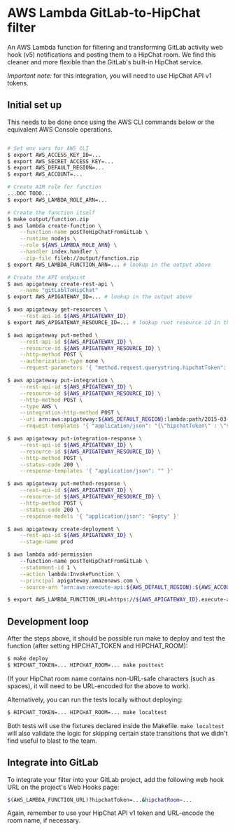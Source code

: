 # AWS Lambda GitLab-to-HipChat filter

An AWS Lambda function for filtering and transforming GitLab activity web hook (v5) notifications and posting them to a HipChat room.  We find this cleaner and more flexible than the GitLab's built-in HipChat service.

*Important note:* for this integration, you will need to use HipChat API v1 tokens.  

## Initial set up

This needs to be done once using the AWS CLI commands below or the equivalent AWS Console operations.

```bash

# Set env vars for AWS CLI
$ export AWS_ACCESS_KEY_ID=...
$ export AWS_SECRET_ACCESS_KEY=...
$ export AWS_DEFAULT_REGION=...
$ export AWS_ACCOUNT=...

# Create AIM role for function
...DOC TODO...
$ export AWS_LAMBDA_ROLE_ARN=...

# Create the function itself
$ make output/function.zip
$ aws lambda create-function \
	--function-name postToHipChatFromGitLab \
	--runtime nodejs \
	--role ${AWS_LAMBDA_ROLE_ARN} \
	--handler index.handler \
	--zip-file fileb://output/function.zip
$ export AWS_LAMBDA_FUNCTION_ARN=... # lookup in the output above

# Create the API endpoint
$ aws apigateway create-rest-api \
	--name "gitLablToHipChat"
$ export AWS_APIGATEWAY_ID=... # lookup in the output above

$ aws apigateway get-resources \
	--rest-api-id ${AWS_APIGATEWAY_ID}
$ export AWS_APIGATEWAY_RESOURCE_ID=... # lookup root resource id in the output above

$ aws apigateway put-method \
	--rest-api-id ${AWS_APIGATEWAY_ID} \
	--resource-id ${AWS_APIGATEWAY_RESOURCE_ID} \
	--http-method POST \
	--authorization-type none \
	--request-parameters '{ "method.request.querystring.hipchatToken": false, "method.request.querystring.hipchatRoom": false }'

$ aws apigateway put-integration \
	--rest-api-id ${AWS_APIGATEWAY_ID} \
	--resource-id ${AWS_APIGATEWAY_RESOURCE_ID} \
	--http-method POST \
	--type AWS \
	--integration-http-method POST \
	--uri arn:aws:apigateway:${AWS_DEFAULT_REGION}:lambda:path/2015-03-31/functions/${AWS_LAMBDA_FUNCTION_ARN}/invocations \
	--request-templates '{ "application/json": "{\"hipchatToken\" : \"$util.urlDecode($input.params('\''hipchatToken'\''))\", \"hipchatRoom\" : \"$util.urlDecode($input.params('\''hipchatRoom'\''))\", \"activity\" : $input.json('\''$'\'')}"}'

$ aws apigateway put-integration-response \
	--rest-api-id ${AWS_APIGATEWAY_ID} \
	--resource-id ${AWS_APIGATEWAY_RESOURCE_ID} \
	--http-method POST \
	--status-code 200 \
	--response-templates '{ "application/json": "" }'

$ aws apigateway put-method-response \
	--rest-api-id ${AWS_APIGATEWAY_ID} \
	--resource-id ${AWS_APIGATEWAY_RESOURCE_ID} \
	--http-method POST \
	--status-code 200 \
	--response-models '{ "application/json": "Empty" }'

$ aws apigateway create-deployment \
	--rest-api-id ${AWS_APIGATEWAY_ID} \
    --stage-name prod

$ aws lambda add-permission 
	--function-name postToHipChatFromGitLab \
	--statement-id 1 \
	--action lambda:InvokeFunction \
	--principal apigateway.amazonaws.com \
	--source-arn "arn:aws:execute-api:${AWS_DEFAULT_REGION}:${AWS_ACCOUNT}:${AWS_APIGATEWAY_ID}/*/POST/"

$ export AWS_LAMBDA_FUNCTION_URL=https://${AWS_APIGATEWAY_ID}.execute-api.${AWS_DEFAULT_REGION}.amazonaws.com/prod
```

## Development loop

After the steps above, it should be possible run make to deploy and test the function (after setting HIPCHAT_TOKEN and HIPCHAT_ROOM):

```bash
$ make deploy
$ HIPCHAT_TOKEN=... HIPCHAT_ROOM=... make posttest
```

(If your HipChat room name contains non-URL-safe characters (such as spaces), it will need to be URL-encoded for the above to work).

Alternatively, you can run the tests locally without deploying:

```bash
$ HIPCHAT_TOKEN=... HIPCHAT_ROOM=... make localtest
```

Both tests will use the fixtures declared inside the Makefile.  ```make localtest``` will also validate the logic for skipping certain state transitions that we didn't find useful to blast to the team.

## Integrate into GitLab

To integrate your filter into your GitLab project, add the following web hook URL on the project's Web Hooks page:

```bash
$(AWS_LAMBDA_FUNCTION_URL)?hipchatToken=...&hipchatRoom=...
```

Again, remember to use your HipChat API v1 token and URL-encode the room name, if necessary.



